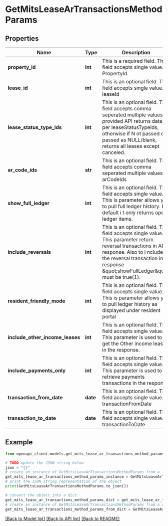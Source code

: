 # GetMitsLeaseArTransactionsMethodParams


## Properties

Name | Type | Description | Notes
------------ | ------------- | ------------- | -------------
**property_id** | **int** | This is a required field. This field accepts single value. PropertyId | 
**lease_id** | **int** | This is an optional field. This field accepts single value. leaseId | [optional] 
**lease_status_type_ids** | **int** | This is an optional field. This field accepts comma seperated multiple values. If provided API returns data as per leaseStatusTypeIds, otherwise if N ot passed or passed as NULL/blank, returns all leases except canceled. | [optional] 
**ar_code_ids** | **str** | This is an optional field. This field accepts comma seperated multiple values. arCodeIds | [optional] 
**show_full_ledger** | **int** | This is an optional field. This field accepts single value. This is parameter allows you to pull full ledger history. By default i t only returns open ledger items. | [optional] 
**include_reversals** | **int** | This is an optional field. This field accepts single value. This parameter return reversal transactions in API response. Also to i nclude the reversal transaction in response \&quot;showFullLedger\&quot; must be true(1). | [optional] 
**resident_friendly_mode** | **int** | This is an optional field. This field accepts single value. This is parameter allows you to pull ledger history as displayed under resident portal | [optional] 
**include_other_income_leases** | **int** | This is an optional field. This field accepts single value. This parameter is used to get the Other income leases in the response. | [optional] 
**include_payments_only** | **int** | This is an optional field. This field accepts single value. This parameter is used to retrieve payments transactions in the response | [optional] 
**transaction_from_date** | **date** | This is an optional field. This field accepts single value. transactionFromDate | [optional] 
**transaction_to_date** | **date** | This is an optional field. This field accepts single value. transactionToDate | [optional] 

## Example

```python
from openapi_client.models.get_mits_lease_ar_transactions_method_params import GetMitsLeaseArTransactionsMethodParams

# TODO update the JSON string below
json = "{}"
# create an instance of GetMitsLeaseArTransactionsMethodParams from a JSON string
get_mits_lease_ar_transactions_method_params_instance = GetMitsLeaseArTransactionsMethodParams.from_json(json)
# print the JSON string representation of the object
print(GetMitsLeaseArTransactionsMethodParams.to_json())

# convert the object into a dict
get_mits_lease_ar_transactions_method_params_dict = get_mits_lease_ar_transactions_method_params_instance.to_dict()
# create an instance of GetMitsLeaseArTransactionsMethodParams from a dict
get_mits_lease_ar_transactions_method_params_from_dict = GetMitsLeaseArTransactionsMethodParams.from_dict(get_mits_lease_ar_transactions_method_params_dict)
```
[[Back to Model list]](../README.md#documentation-for-models) [[Back to API list]](../README.md#documentation-for-api-endpoints) [[Back to README]](../README.md)


